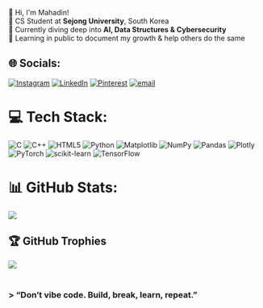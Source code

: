 👋 Hi, I'm Mahadin!<br>
🧠 CS Student at **Sejong University**, South Korea  <br>🔭 Currently diving deep into **AI, Data Structures & Cybersecurity**    <br>🌱 Learning in public to document my growth & help others do the same  <br>


## 🌐 Socials:
[![Instagram](https://img.shields.io/badge/Instagram-%23E4405F.svg?logo=Instagram&logoColor=white)](https://instagram.com/mahad1n) [![LinkedIn](https://img.shields.io/badge/LinkedIn-%230077B5.svg?logo=linkedin&logoColor=white)](https://linkedin.com/in/mahadin-hossain-a6b465278) [![Pinterest](https://img.shields.io/badge/Pinterest-%23E60023.svg?logo=Pinterest&logoColor=white)](https://pinterest.com/mahad1n) [![email](https://img.shields.io/badge/Email-D14836?logo=gmail&logoColor=white)](mailto:mahadin.hossain@proton.me) 

# 💻 Tech Stack:
![C](https://img.shields.io/badge/c-%2300599C.svg?style=flat&logo=c&logoColor=white) ![C++](https://img.shields.io/badge/c++-%2300599C.svg?style=flat&logo=c%2B%2B&logoColor=white) ![HTML5](https://img.shields.io/badge/html5-%23E34F26.svg?style=flat&logo=html5&logoColor=white) ![Python](https://img.shields.io/badge/python-3670A0?style=flat&logo=python&logoColor=ffdd54) ![Matplotlib](https://img.shields.io/badge/Matplotlib-%23ffffff.svg?style=flat&logo=Matplotlib&logoColor=black) ![NumPy](https://img.shields.io/badge/numpy-%23013243.svg?style=flat&logo=numpy&logoColor=white) ![Pandas](https://img.shields.io/badge/pandas-%23150458.svg?style=flat&logo=pandas&logoColor=white) ![Plotly](https://img.shields.io/badge/Plotly-%233F4F75.svg?style=flat&logo=plotly&logoColor=white) ![PyTorch](https://img.shields.io/badge/PyTorch-%23EE4C2C.svg?style=flat&logo=PyTorch&logoColor=white) ![scikit-learn](https://img.shields.io/badge/scikit--learn-%23F7931E.svg?style=flat&logo=scikit-learn&logoColor=white) ![TensorFlow](https://img.shields.io/badge/TensorFlow-%23FF6F00.svg?style=flat&logo=TensorFlow&logoColor=white)
# 📊 GitHub Stats:
![](https://github-readme-stats.vercel.app/api?username=Mahadin10011&theme=tokyonight&hide_border=false&include_all_commits=false&count_private=false)<br/>

## 🏆 GitHub Trophies
![](https://github-profile-trophy.vercel.app/?username=Mahadin10011&theme=radical&no-frame=false&no-bg=true&margin-w=4)

### <br>> “Don’t vibe code. Build, break, learn, repeat.”<br>

<!-- Proudly created with GPRM ( https://gprm.itsvg.in ) -->

